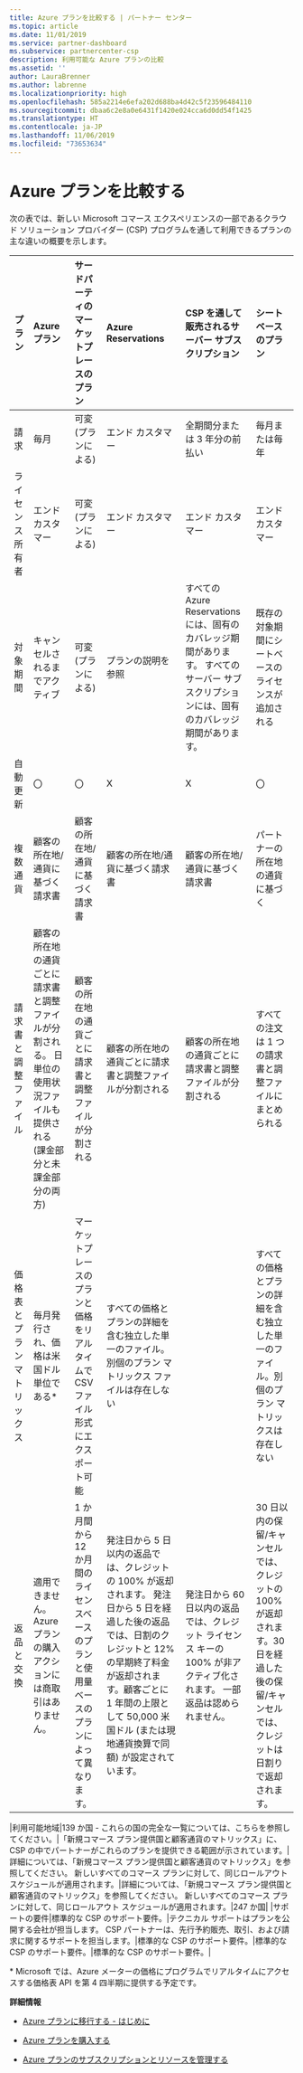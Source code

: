 ```yaml
---
title: Azure プランを比較する | パートナー センター
ms.topic: article
ms.date: 11/01/2019
ms.service: partner-dashboard
ms.subservice: partnercenter-csp
description: 利用可能な Azure プランの比較
ms.assetid: ''
author: LauraBrenner
ms.author: labrenne
ms.localizationpriority: high
ms.openlocfilehash: 585a2214e6efa202d688ba4d42c5f23596484110
ms.sourcegitcommit: dbaa6c2e8a0e6431f1420e024cca6d0dd54f1425
ms.translationtype: HT
ms.contentlocale: ja-JP
ms.lasthandoff: 11/06/2019
ms.locfileid: "73653634"
---
```

# <a name="compare-azure-offers"></a>Azure プランを比較する

次の表では、新しい Microsoft コマース エクスペリエンスの一部であるクラウド ソリューション プロバイダー (CSP) プログラムを通して利用できるプランの主な違いの概要を示します。


|**プラン**| **Azure プラン**|**サードパーティのマーケットプレースのプラン**|**Azure Reservations**|**CSP を通して販売されるサーバー サブスクリプション**|**シートベースのプラン**|
|-------------------|:------|:-----|:---------|:--------------|:---------|
|請求|毎月|可変 (プランによる)|エンド カスタマー|全期間分または 3 年分の前払い|毎月または毎年|
|ライセンス所有者|エンド カスタマー|可変 (プランによる)|エンド カスタマー| エンド カスタマー|   エンド カスタマー|
|対象期間|キャンセルされるまでアクティブ|可変 (プランによる)|プランの説明を参照|すべての Azure Reservations には、固有のカバレッジ期間があります。    すべてのサーバー サブスクリプションには、固有のカバレッジ期間があります。|   既存の対象期間にシートベースのライセンスが追加される|
|自動更新|〇|〇|X| X|〇|
|複数通貨|顧客の所在地/通貨に基づく請求書|顧客の所在地/通貨に基づく請求書|顧客の所在地/通貨に基づく請求書|顧客の所在地/通貨に基づく請求書|パートナーの所在地の通貨に基づく| 
|請求書と調整ファイル|顧客の所在地の通貨ごとに請求書と調整ファイルが分割される。  日単位の使用状況ファイルも提供される (課金部分と未課金部分の両方) |顧客の所在地の通貨ごとに請求書と調整ファイルが分割される|顧客の所在地の通貨ごとに請求書と調整ファイルが分割される|顧客の所在地の通貨ごとに請求書と調整ファイルが分割される|すべての注文は 1 つの請求書と調整ファイルにまとめられる|
|価格表とプラン マトリックス|毎月発行され、価格は米国ドル単位である*|マーケットプレースのプランと価格をリアルタイムで CSV ファイル形式にエクスポート可能|すべての価格とプランの詳細を含む独立した単一のファイル。別個のプラン マトリックス ファイルは存在しない||すべての価格とプランの詳細を含む独立した単一のファイル。別個のプラン マトリックスは存在しない| すべての価格とプランの詳細を含む独立した単一のファイル。|別個の価格表とプラン マトリックス (2 ファイル)。|
|返品と交換|適用できません。 Azure プランの購入アクションには商取引はありません。|1 か月間から 12 か月間のライセンスベースのプランと使用量ベースのプランによって異なります。|発注日から 5 日以内の返品では、クレジットの 100% が返却されます。 発注日から 5 日を経過した後の返品では、日割のクレジットと 12% の早期終了料金が返却されます。顧客ごとに 1 年間の上限として 50,000 米国ドル (または現地通貨換算で同額) が設定されています。|発注日から 60 日以内の返品では、クレジット ライセンス キーの 100% が非アクティブ化されます。 一部返品は認められません。|   30 日以内の保留/キャンセルでは、クレジットの 100% が返却されます。30 日を経過した後の保留/キャンセルでは、クレジットは日割りで返却されます。|

|利用可能地域|139 か国 - これらの国の完全な一覧については、こちらを参照してください。|「新規コマース プラン提供国と顧客通貨のマトリックス」に、CSP の中でパートナーがこれらのプランを提供できる範囲が示されています。|詳細については、「新規コマース プラン提供国と顧客通貨のマトリックス」を参照してください。 新しいすべてのコマース プランに対して、同じロールアウト スケジュールが適用されます。|詳細については、「新規コマース プラン提供国と顧客通貨のマトリックス」を参照してください。  新しいすべてのコマース プランに対して、同じロールアウト スケジュールが適用されます。|247 か国| |サポートの要件|標準的な CSP のサポート要件。|テクニカル サポートはプランを公開する会社が担当します。  CSP パートナーは、先行予約販売、取引、および請求に関するサポートを担当します。|標準的な CSP のサポート要件。|標準的な CSP のサポート要件。|標準的な CSP のサポート要件。|

\* Microsoft では、Azure メーターの価格にプログラムでリアルタイムにアクセスする価格表 API を第 4 四半期に提供する予定です。

**詳細情報**

- [Azure プランに移行する - はじめに](azure-plan-get-started.md)

- [Azure プランを購入する](purchase-azure-plan.md)

- [Azure プランのサブスクリプションとリソースを管理する](azure-plan-manage.md)

